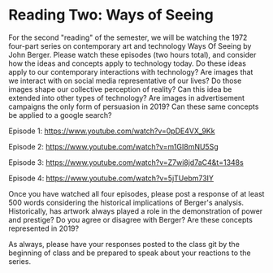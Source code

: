 **Reading Two: Ways of Seeing**
======================
For the second "reading" of the semester, we will be watching the 1972 four-part series on contemporary art and technology Ways Of Seeing by John Berger. Please watch these episodes (two hours total), and consider how the ideas and concepts apply to technology today. Do these ideas apply to our contemporary interactions with technology? Are images that we interact with on social media representative of our lives? Do those images shape our collective perception of reality? Can this idea be extended into other types of technology? Are images in advertisement campaigns the only form of persuasion in 2019? Can these same concepts be applied to a google search?

Episode 1: https://www.youtube.com/watch?v=0pDE4VX_9Kk

Episode 2: https://www.youtube.com/watch?v=m1GI8mNU5Sg

Episode 3: https://www.youtube.com/watch?v=Z7wi8jd7aC4&t=1348s

Episode 4: https://www.youtube.com/watch?v=5jTUebm73IY

Once you have watched all four episodes, please post a response of at least 500 words considering the historical implications of Berger's analysis. Historically, has artwork always played a role in the demonstration of power and prestige? Do you agree or disagree with Berger? Are these concepts represented in 2019?

As always, please have your responses posted to the class git by the beginning of class and be prepared to speak about your reactions to the series.
